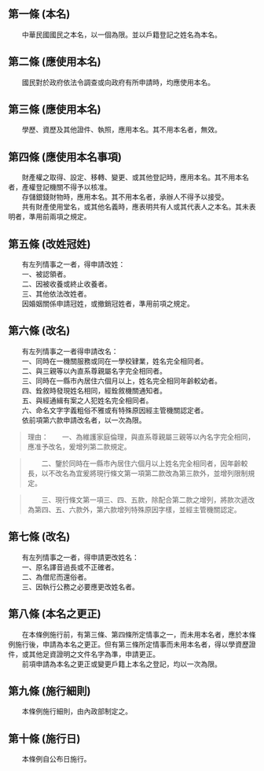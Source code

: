 第一條 (本名)
-------------
　　中華民國國民之本名，以一個為限。並以戶籍登記之姓名為本名。  


第二條 (應使用本名)
-------------------
　　國民對於政府依法令調查或向政府有所申請時，均應使用本名。  


第三條 (應使用本名)
-------------------
　　學歷、資歷及其他證件、執照，應用本名。其不用本名者，無效。  


第四條 (應使用本名事項)
-----------------------
　　財產權之取得、設定、移轉、變更、或其他登記時，應用本名。其不用本名者，產權登記機關不得予以核准。  
　　存儲銀錢財物時，應用本名。其不用本名者，承辦人不得予以接受。  
　　共有財產使用堂名，或其他名義時，應表明共有人或其代表人之本名。其未表明者，準用前兩項之規定。  


第五條 (改姓冠姓)
-----------------
　　有左列情事之一者，得申請改姓：  
　　一、被認領者。  
　　二、因被收養或終止收養者。  
　　三、其他依法改姓者。  
　　因婚姻關係申請冠姓，或撤銷冠姓者，準用前項之規定。  


第六條 (改名)
-------------
　　有左列情事之一者得申請改名：  
　　一、同時在一機關服務或同在一學校肄業，姓名完全相同者。  
　　二、與三親等以內直系尊親屬名字完全相同者。  
　　三、同時在一縣市內居住六個月以上，姓名完全相同年齡較幼者。  
　　四、銓敘時發現姓名相同，經銓敘機關通知者。  
　　五、與經通緝有案之人犯姓名完全相同者。  
　　六、命名文字字義粗俗不雅或有特殊原因經主管機關認定者。  
　　依前項第六款申請改名者，以一次為限。  
> 理由：　　一、為維護家庭倫理，與直系尊親屬三親等以內名字完全相同，應准予改名，爰增列第二款規定。

> 　　二、鑒於同時在一縣市內居住六個月以上姓名完全相同者，因年齡較長，以不改名為宜爰將現行條文第一項第二款改為第三款外，並增列限制規定。

> 　　三、現行條文第一項三、四、五款，除配合第二款之增列，將款次遞改為第四、五、六款外，第六款增列特殊原因字樣，並經主管機關認定。



第七條 (改名)
-------------
　　有左列情事之一者，得申請更改姓名：  
　　一、原名譯音過長或不正確者。  
　　二、為僧尼而還俗者。  
　　三、因執行公務之必要應更改姓名者。  


第八條 (本名之更正)
-------------------
　　在本條例施行前，有第三條、第四條所定情事之一，而未用本名者，應於本條例施行後，申請為本名之更正。但有第三條所定情事而未用本名者，得以學資歷證件，或其他足資證明之文件名字為準，申請更正。  
　　前項申請為本名之更正或變更戶籍上本名之登記，均以一次為限。  


第九條 (施行細則)
-----------------
　　本條例施行細則，由內政部制定之。  


第十條 (施行日)
---------------
　　本條例自公布日施行。